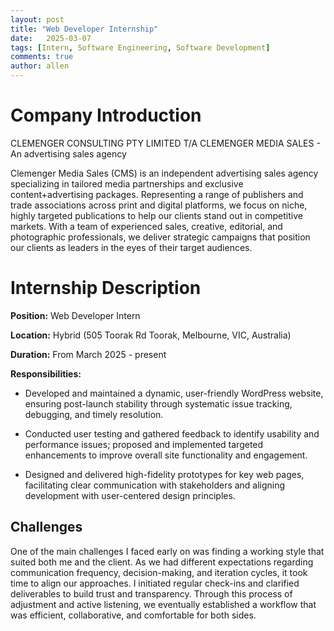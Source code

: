 ```yaml
---
layout: post
title: "Web Developer Internship"
date:   2025-03-07
tags: [Intern, Software Engineering, Software Development] 
comments: true
author: allen
---
```


# Company Introduction
CLEMENGER CONSULTING PTY LIMITED T/A CLEMENGER MEDIA SALES - An advertising sales agency

Clemenger Media Sales (CMS) is an independent advertising sales agency specializing in tailored media partnerships and exclusive content+advertising packages. Representing a range of publishers and trade associations across print and digital platforms, we focus on niche, highly targeted publications to help our clients stand out in competitive markets. With a team of experienced sales, creative, editorial, and photographic professionals, we deliver strategic campaigns that position our clients as leaders in the eyes of their target audiences.

# Internship Description

**Position:** Web Developer Intern

**Location:** Hybrid (505 Toorak Rd Toorak, Melbourne, VIC, Australia)

**Duration:** From March 2025 - present

**Responsibilities:**

- Developed and maintained a dynamic, user-friendly WordPress website, ensuring post-launch stability through systematic issue tracking, debugging, and timely resolution.

- Conducted user testing and gathered feedback to identify usability and performance issues; proposed and implemented targeted enhancements to improve overall site functionality and engagement.

- Designed and delivered high-fidelity prototypes for key web pages, facilitating clear communication with stakeholders and aligning development with user-centered design principles.


## Challenges

One of the main challenges I faced early on was finding a working style that suited both me and the client. As we had different expectations regarding communication frequency, decision-making, and iteration cycles, it took time to align our approaches. I initiated regular check-ins and clarified deliverables to build trust and transparency. Through this process of adjustment and active listening, we eventually established a workflow that was efficient, collaborative, and comfortable for both sides.





